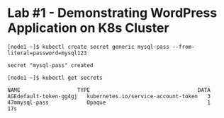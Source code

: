 # Lab #1 - Demonstrating WordPress Application on K8s Cluster


```
[node1 ~]$ kubectl create secret generic mysql-pass --from-literal=password=mysql123
```

```
secret "mysql-pass" created
```

```
[node1 ~]$ kubectl get secrets
```

```
NAME                  TYPE                                  DATA      AGEdefault-token-gg4gj   kubernetes.io/service-account-token   3         47mmysql-pass            Opaque                                1         17s
```





